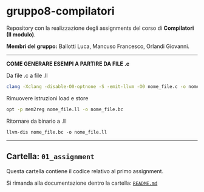 # gruppo8-compilatori
Repository con la realizzazione degli assignments del corso di **Compilatori (II modulo)**.

**Membri del gruppo:** Ballotti Luca, Mancuso Francesco, Orlandi Giovanni.

---

**COME GENERARE ESEMPI A PARTIRE DA FILE .c**

Da file .c a file .ll
```bash
clang -Xclang -disable-O0-optnone -S -emit-llvm -O0 nome_file.c -o nome_file.ll
```
Rimuovere istruzioni load e store
```bash
opt -p mem2reg nome_file.ll -o nome_file.bc
```
Ritornare da binario a .ll
```
llvm-dis nome_file.bc -o nome_file.ll
```
---

## Cartella: `01_assignment`

Questa cartella contiene il codice relativo al primo assignment.

Si rimanda alla documentazione dentro la cartella: 
[`README.md`](https://github.com/giovanni-orlandi/gruppo8-compilatori/blob/main/01_assignment/README.md)
